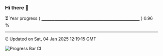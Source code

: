### Hi there 👋

⏳ Year progress { ▁▁▁▁▁▁▁▁▁▁▁▁▁▁▁▁▁▁▁▁▁▁▁▁▁▁▁▁▁▁ } 0.96 %

---

⏰ Updated on Sat, 04 Jan 2025 12:19:15 GMT

![Progress Bar CI](https://github.com/code-lakshay/GitHub-Actions-Demo/workflows/Progress%20Bar%20CI/badge.svg)
